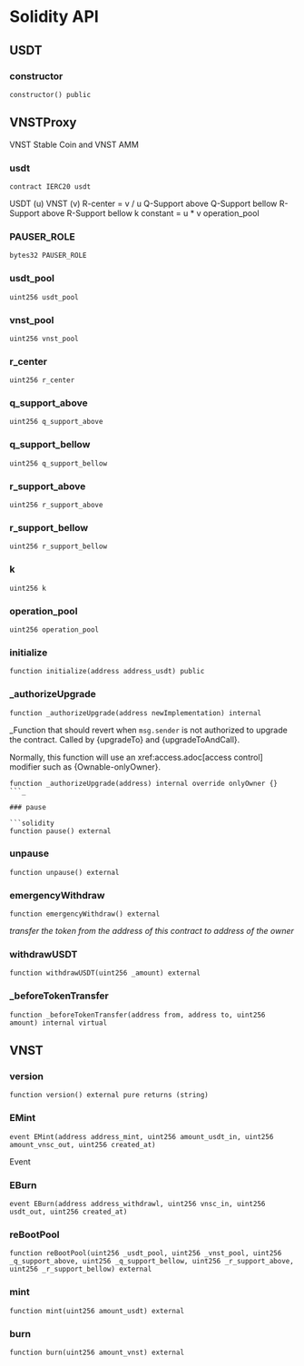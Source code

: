 # Solidity API

## USDT

### constructor

```solidity
constructor() public
```

## VNSTProxy

VNST Stable Coin and VNST AMM

### usdt

```solidity
contract IERC20 usdt
```

USDT (u)
VNST (v)
R-center = v / u
Q-Support above
Q-Support bellow
R-Support above
R-Support bellow
k constant = u * v
operation_pool

### PAUSER_ROLE

```solidity
bytes32 PAUSER_ROLE
```

### usdt_pool

```solidity
uint256 usdt_pool
```

### vnst_pool

```solidity
uint256 vnst_pool
```

### r_center

```solidity
uint256 r_center
```

### q_support_above

```solidity
uint256 q_support_above
```

### q_support_bellow

```solidity
uint256 q_support_bellow
```

### r_support_above

```solidity
uint256 r_support_above
```

### r_support_bellow

```solidity
uint256 r_support_bellow
```

### k

```solidity
uint256 k
```

### operation_pool

```solidity
uint256 operation_pool
```

### initialize

```solidity
function initialize(address address_usdt) public
```

### _authorizeUpgrade

```solidity
function _authorizeUpgrade(address newImplementation) internal
```

_Function that should revert when `msg.sender` is not authorized to upgrade the contract. Called by
{upgradeTo} and {upgradeToAndCall}.

Normally, this function will use an xref:access.adoc[access control] modifier such as {Ownable-onlyOwner}.

```solidity
function _authorizeUpgrade(address) internal override onlyOwner {}
```_

### pause

```solidity
function pause() external
```

### unpause

```solidity
function unpause() external
```

### emergencyWithdraw

```solidity
function emergencyWithdraw() external
```

_transfer the token from the address of this contract
to address of the owner_

### withdrawUSDT

```solidity
function withdrawUSDT(uint256 _amount) external
```

### _beforeTokenTransfer

```solidity
function _beforeTokenTransfer(address from, address to, uint256 amount) internal virtual
```

## VNST

### version

```solidity
function version() external pure returns (string)
```

### EMint

```solidity
event EMint(address address_mint, uint256 amount_usdt_in, uint256 amount_vnsc_out, uint256 created_at)
```

Event

### EBurn

```solidity
event EBurn(address address_withdrawl, uint256 vnsc_in, uint256 usdt_out, uint256 created_at)
```

### reBootPool

```solidity
function reBootPool(uint256 _usdt_pool, uint256 _vnst_pool, uint256 _q_support_above, uint256 _q_support_bellow, uint256 _r_support_above, uint256 _r_support_bellow) external
```

### mint

```solidity
function mint(uint256 amount_usdt) external
```

### burn

```solidity
function burn(uint256 amount_vnst) external
```

